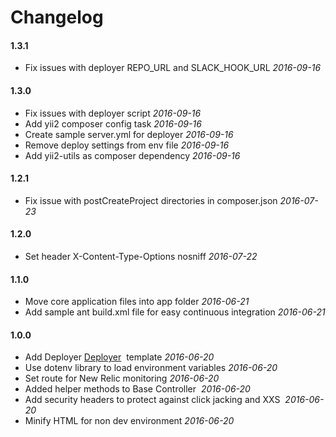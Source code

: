 # Changelog

#### 1.3.1

* Fix issues with deployer REPO_URL and SLACK_HOOK_URL *2016-09-16*


#### 1.3.0

* Fix issues with deployer script *2016-09-16*
* Add yii2 composer config task *2016-09-16*
* Create sample server.yml for deployer *2016-09-16*
* Remove deploy settings from env file *2016-09-16*
* Add yii2-utils as composer dependency *2016-09-16*


#### 1.2.1

* Fix issue with postCreateProject directories in composer.json *2016-07-23*


#### 1.2.0

* Set header X-Content-Type-Options nosniff *2016-07-22*


#### 1.1.0

* Move core application files into app folder *2016-06-21*
* Add sample ant build.xml file for easy continuous integration *2016-06-21*


#### 1.0.0

* Add Deployer [Deployer](http://deployer.org)  template *2016-06-20*
* Use dotenv library to load environment variables *2016-06-20*
* Set route for New Relic monitoring *2016-06-20*
* Added helper methods to Base Controller  *2016-06-20*
* Add security headers to protect against click jacking and XXS  *2016-06-20*
* Minify HTML for non dev environment *2016-06-20*

